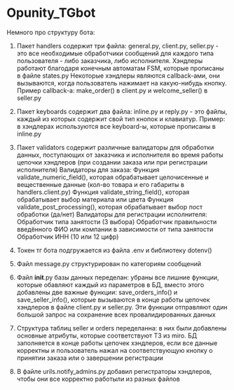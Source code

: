 # Opunity_TGbot

Немного про структуру бота:

1. Пакет handlers содержит три файла: general.py, client.py, seller.py - 
это все необходимые обработчики сообщений для каждого типа пользователя - 
либо заказчика, либо исполнителя. Хэндлеры работают благодаря конечным автоматам
FSM, которые прописаны в файле states.py
Некоторые хэндлеры являются callback-ами, они вызываются, когда пользователь нажимает
на какую-нибудь кнопку. Пример callback-а: make_order() в client.py и welcome_seller()
в seller.py

2. Пакет keyboards содержит два файла: inline.py и reply.py - это файлы, каждый из которых
содержит свой тип кнопок и клавиатур. Пример: в хэндлерах используются все keyboard-ы, которые
прописаны в inline.py

3. Пакет validators содержит различные валидаторы для обработки данных, поступающих от заказчика
и исполнителя во время работы цепочки хэндлеров (при создании заказа или при регистрации исполнителя)
    Валидаторы для заказа:
        Функция validate_numeric_field(), которая обрабатывает целочисенные и вещественные данные 
        (кол-во товара и его габариты в handlers.client.py)
        Функция validate_string_field(), которая обрабатывает выбор материала или цвета
        Функция validate_post_processing(), которая обрабатывает выбор пост обработки (да/нет)
    Валидаторы для регистрации исполнителя: 
        Обработчик типа занятости (3 выбора)
        Обработчик правильности введённого ФИО или компании в зависимости от типа занятости
        Обработчик ИНН (10 или 12 цифр)

4. Токен тг бота подгружается из файла .env и библиотеку dotenv()

5. Файл message.py структурирован по категориям сообщений

6. Файл __init__.py базы данных переделан: убраны все лишние функции, которые обавляют каждый из параметров
в БД, вместо этого добавлены две важные функции: save_orders_info() и save_seller_info(), которые
вызываются в конце работы цепочек хэндлеров в файле client.py и seller.py. Эти функции отправляют
один большой запрос на сохранение всех провалидированных данных

7. Структура таблиц seller и orders переделанна: в них были добавлены основные атрибуты, которые
соответствуют ТЗ из miro. БД заполняется в конце работы цепочек хэндлеров, если все данные корректны
и пользователь нажал на соответствующую кнопку о принятии заказа или о завершении регистрации

8. В файле urils.notify_admins.py добавил регистраторы хэндлеров, чтобы они все корректно работыли из
разных файлов